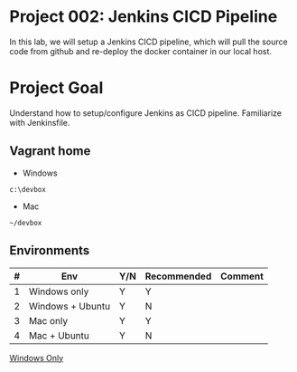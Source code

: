 
# Project 002: Jenkins CICD Pipeline

In this lab, we will setup a Jenkins CICD pipeline, which will pull the source code from github and re-deploy the docker container in our local host.

# Project Goal

Understand how to setup/configure Jenkins as CICD pipeline. Familiarize with Jenkinsfile.

## Vagrant home

- Windows

`c:\devbox`

- Mac

`~/devbox`

## Environments

| #  | Env  | Y/N  | Recommended   |  Comment |
|---|---|---|---|---|
| 1 | Windows only | Y | Y |   |
| 2 | Windows + Ubuntu | Y | N |   |
| 3 | Mac only | Y | Y |   |
| 4 | Mac + Ubuntu | Y | N |   |

[Windows Only](01_Y_WindowsOnly.md)

<!--
[With_Windows_Ubuntu](02_Y_Windows_Ubuntu.md)

[Mac Only](03_Y_MacOnly.md)

[With_Mac_Ubuntu](04_Y_Mac_Ubuntu.md)
-->
